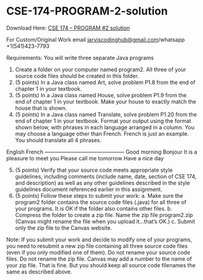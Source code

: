 # CSE-174-PROGRAM-2-solution

Download Here: [CSE 174 – PROGRAM #2 solution](https://jarviscodinghub.com/assignment/cse-174-program-2-solution/)

For Custom/Original Work email jarviscodinghub@gmail.com/whatsapp +1(541)423-7793

Requirements: You will write three separate Java programs
1. Create a folder on your computer named program2. All three of your source code files should be created in this folder.
2. (5 points) In a Java class named Art, solve problem P1.8 from the end of chapter 1 in your textbook.
3. (5 points) In a Java class named House, solve problem P1.9 from the end of chapter 1 in your textbook. Make your house to exactly match the house that is shown.
4. (5 points) In a Java class named Translate, solve problem P1.20 from the end of chapter 1 in your textbook. Format your output using the format shown below, with phrases in each language arranged in a column. You may choose a language other than French. French is just an example. You should translate all 4 phrases.

English French
———————————————
Good morning Bonjour
It is a pleasure to meet you
Please call me tomorrow
Have a nice day

5. (5 points) Verify that your source code meets appropriate style guidelines, including comments (include name, date, section of CSE 174, and description) as well as any other guidelines described in the style guidelines document referenced earlier in this assignment.
6. (5 points) Follow these steps to submit your work:
a. Make sure the program2 folder contains the source code files (.java) for all three of your programs. It is OK if the folder also contains other files.
b. Compress the folder to create a zip file. Name the zip file program2.zip (Canvas might rename the file when you upload it…that’s OK.)
c. Submit only the zip file to the Canvas website.

Note: If you submit your work and decide to modify one of your programs, you need to resubmit a new zip file containing all three source code files (even if you only modified one of them). Do not rename your source code files. Do not rename the zip file. Canvas may add a number to the name of your zip file. That is fine. But you should keep all source code filenames the same as described above.

